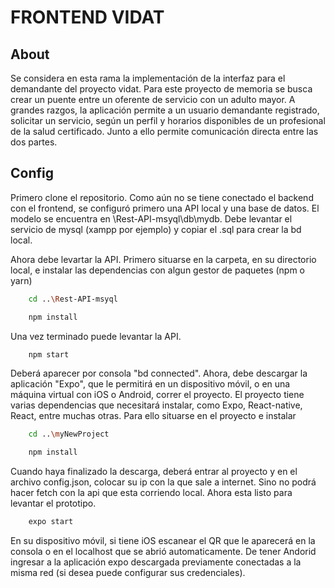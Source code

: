 #  FRONTEND VIDAT 
## About

Se considera en esta rama la implementación de la interfaz para el demandante del proyecto vidat. Para este proyecto de memoria se busca crear un puente entre un oferente de servicio con un adulto mayor. A grandes razgos, la aplicación permite a un usuario demandante registrado, solicitar un servicio, según un perfil y horarios disponibles de un profesional de la salud certificado. Junto a ello permite comunicación directa entre las dos partes.

## Config
 
Primero clone el repositorio. Como aún no se tiene conectado el backend con el frontend, se configuró primero una API local y una base de datos. El modelo se encuentra en \Rest-API-msyql\db\mydb. Debe levantar el servicio de mysql (xampp por ejemplo) y copiar el .sql para crear la bd local.

Ahora debe levartar la API. Primero situarse en la carpeta, en su directorio local, e instalar las dependencias con algun gestor de paquetes (npm o yarn)

```bash
    cd ..\Rest-API-msyql
```

```bash
    npm install 
```
Una vez terminado puede levantar la API.

```bash
    npm start
```

Deberá aparecer por consola "bd connected". Ahora, debe descargar la aplicación "Expo", que le permitirá en un dispositivo móvil, o en una máquina virtual con iOS o Android,  correr el proyecto. El proyecto tiene varias dependencias que necesitará instalar, como Expo, React-native, React, entre muchas otras. Para ello situarse en el proyecto e instalar

```bash
    cd ..\myNewProject
```

```bash
    npm install
```

Cuando haya finalizado la descarga, deberá entrar al proyecto y en el archivo config.json, colocar su ip con la que sale a internet. Sino no podrá hacer fetch con la api que esta corriendo local. Ahora esta listo para levantar el prototipo.

```bash
    expo start
```
En su dispositivo móvil, si tiene iOS escanear el QR que le aparecerá en la consola o en el localhost que se abrió automaticamente. De tener Andorid ingresar a la aplicación expo descargada previamente conectadas a la misma red (si desea puede configurar sus credenciales).
